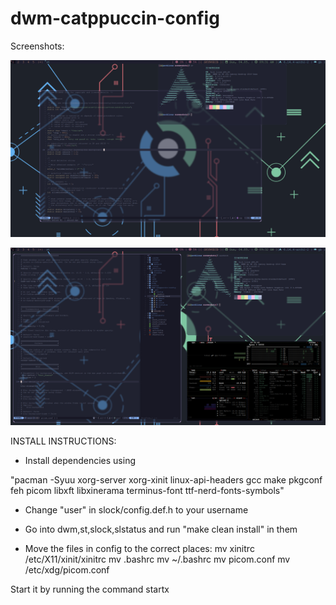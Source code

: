 # dwm-catppuccin-config

Screenshots:

![floating.png](https://github.com/chicken-transfer4/dwm-catppuccin-config/blob/main/screenshots/floating.png?raw=true)

![tiling.png](https://github.com/chicken-transfer4/dwm-catppuccin-config/blob/main/screenshots/tiling.png?raw=true)

INSTALL INSTRUCTIONS: 
* Install dependencies using

 "pacman -Syuu xorg-server xorg-xinit linux-api-headers gcc make pkgconf feh picom libxft libxinerama terminus-font ttf-nerd-fonts-symbols"

* Change "user" in slock/config.def.h to your username 

* Go into dwm,st,slock,slstatus and run "make clean install" in them

* Move the files in config to the correct places:
mv xinitrc /etc/X11/xinit/xinitrc
mv .bashrc mv ~/.bashrc
mv picom.conf mv /etc/xdg/picom.conf

Start it by running the command startx
